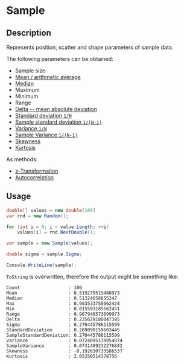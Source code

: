 # Sample

## Description

Represents position, scatter and shape parameters of sample data.

The following parameters can be obtained:

* Sample size  
* [Mean / arithmetic average](https://en.wikipedia.org/wiki/Mean)  
* [Median](https://en.wikipedia.org/wiki/Median)  
* Maximum  
* Minimum  
* Range  
* [Delta -- mean absolute deviation](https://en.wikipedia.org/wiki/Average_absolute_deviation)  
* [Standard deviation `1/N`](https://en.wikipedia.org/wiki/Standard_deviation)  
* [Sample standard deviation `1/(N-1)`](https://en.wikipedia.org/wiki/Standard_deviation)  
* [Variance `1/N`](https://en.wikipedia.org/wiki/Variance)  
* [Sample Variance `1/(N-1)`](https://en.wikipedia.org/wiki/Variance)  
* [Skewness](https://en.wikipedia.org/wiki/Skewness)  
* [Kurtosis](https://en.wikipedia.org/wiki/Kurtosis)  

As methods:

* [z-Transformation](https://en.wikipedia.org/wiki/Standard_score)  
* [Autocorrelation](https://en.wikipedia.org/wiki/Autocorrelation)  

## Usage

```csharp
double[] values = new double[100]
var rnd = new Random();

for (int i = 0; i < value.Length; ++i)
    values[i] = rnd.NextDouble();

var sample = new Sample(values);

double sigma = sample.Sigma;

Console.WriteLine(sample);
```

`ToString` is overwritten, therefore the output might be something like:
```
Count                  : 100
Mean                   : 0.519275519488973
Median                 : 0.51324658655247
Max                    : 0.983533758662424
Min                    : 0.015593185562451
Range                  : 0.967940573099973
Delta                  : 0.225629180047395
Sigma                  : 0.270445786115599
StandardDeviation      : 0.269090159603445
SampleStandardDeviation: 0.270445786115599
Variance               : 0.0724095139954074
SampleVariance         : 0.0731409232276842
Skewness               : -0.192630733586537
Kurtosis               : 2.05350514378756
```
